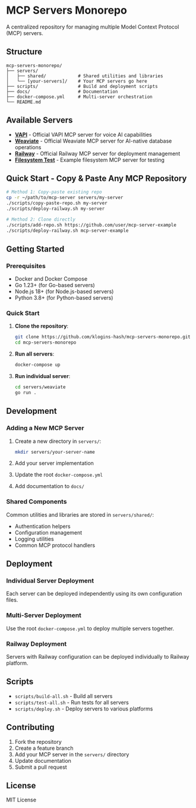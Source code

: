 # MCP Servers Monorepo

A centralized repository for managing multiple Model Context Protocol (MCP) servers.

## Structure

```
mcp-servers-monorepo/
├── servers/
│   ├── shared/            # Shared utilities and libraries
│   └── [your-servers]/    # Your MCP servers go here
├── scripts/               # Build and deployment scripts
├── docs/                  # Documentation
├── docker-compose.yml     # Multi-server orchestration
└── README.md
```

## Available Servers

- **[VAPI](servers/vapi/)** - Official VAPI MCP server for voice AI capabilities
- **[Weaviate](servers/weaviate/)** - Official Weaviate MCP server for AI-native database operations  
- **[Railway](servers/railway/)** - Official Railway MCP server for deployment management
- **[Filesystem Test](servers/filesystem-test/)** - Example filesystem MCP server for testing

## Quick Start - Copy & Paste Any MCP Repository

```bash
# Method 1: Copy-paste existing repo
cp -r ~/path/to/mcp-server servers/my-server
./scripts/copy-paste-repo.sh my-server
./scripts/deploy-railway.sh my-server

# Method 2: Clone directly
./scripts/add-repo.sh https://github.com/user/mcp-server-example
./scripts/deploy-railway.sh mcp-server-example
```

## Getting Started

### Prerequisites
- Docker and Docker Compose
- Go 1.23+ (for Go-based servers)
- Node.js 18+ (for Node.js-based servers)
- Python 3.8+ (for Python-based servers)

### Quick Start

1. **Clone the repository**:
   ```bash
   git clone https://github.com/klogins-hash/mcp-servers-monorepo.git
   cd mcp-servers-monorepo
   ```

2. **Run all servers**:
   ```bash
   docker-compose up
   ```

3. **Run individual server**:
   ```bash
   cd servers/weaviate
   go run .
   ```

## Development

### Adding a New MCP Server

1. Create a new directory in `servers/`:
   ```bash
   mkdir servers/your-server-name
   ```

2. Add your server implementation
3. Update the root `docker-compose.yml`
4. Add documentation to `docs/`

### Shared Components

Common utilities and libraries are stored in `servers/shared/`:
- Authentication helpers
- Configuration management
- Logging utilities
- Common MCP protocol handlers

## Deployment

### Individual Server Deployment
Each server can be deployed independently using its own configuration files.

### Multi-Server Deployment
Use the root `docker-compose.yml` to deploy multiple servers together.

### Railway Deployment
Servers with Railway configuration can be deployed individually to Railway platform.

## Scripts

- `scripts/build-all.sh` - Build all servers
- `scripts/test-all.sh` - Run tests for all servers
- `scripts/deploy.sh` - Deploy servers to various platforms

## Contributing

1. Fork the repository
2. Create a feature branch
3. Add your MCP server in the `servers/` directory
4. Update documentation
5. Submit a pull request

## License

MIT License
